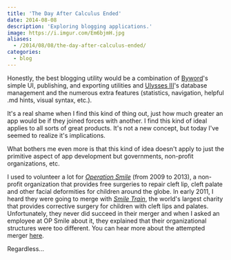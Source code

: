 ```yaml
---
title: 'The Day After Calculus Ended'
date: 2014-08-08
description: 'Exploring blogging applications.'
image: https://i.imgur.com/Em6bjmH.jpg
aliases:
  - /2014/08/08/the-day-after-calculus-ended/
categories:
  - blog
---
```


Honestly, the best blogging utility would be a combination of [Byword](https://bywordapp.com 'Byword')'s simple UI, publishing, and exporting utilities and [Ulysses III](https://ulyssesapp.com 'Ulysses')'s database management and the numerous extra features (statistics, navigation, helpful .md hints, visual syntax, etc.).

It's a real shame when I find this kind of thing out, just how much greater an app would be if they joined forces with another. I find this kind of ideal applies to all sorts of great products. It's not a new concept, but today I've seemed to realize it's implications.

What bothers me even more is that this kind of idea doesn't apply to just the primitive aspect of app development but governments, non-profit organizations, etc.

I used to volunteer a lot for _[Operation Smile](https://www.operationsmile.org 'Operation Smile')_ (from 2009 to 2013), a non-profit organization that provides free surgeries to repair cleft lip, cleft palate and other facial deformities for children around the globe. In early 2011, I heard they were going to merge with _[Smile Train](https://www.smiletrain.org 'Smile Train')_, the world's largest charity that provides corrective surgery for children with cleft lips and palates. Unfortunately, they never did succeed in their merger and when I asked an employee at OP Smile about it, they explained that their organizational structures were too different. You can hear more about the attempted merger [here](https://www.nytimes.com/2011/02/24/business/24smile.html?pagewanted=all 'Merger').

Regardless...
